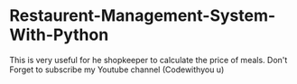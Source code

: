 # Restaurent-Management-System-With-Python

This is very useful for he shopkeeper to calculate the price of meals.
Don't Forget to subscribe my Youtube channel (Codewithyou u)
